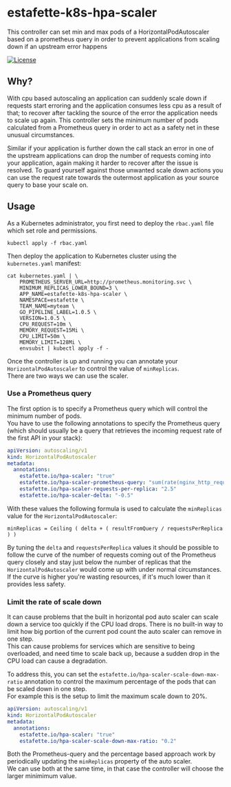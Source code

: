 # estafette-k8s-hpa-scaler
This controller can set min and max pods of a HorizontalPodAutoscaler based on a prometheus query in order to prevent applications from scaling down if an upstream error happens


[![License](https://img.shields.io/github/license/estafette/estafette-k8s-hpa-scaler.svg)](https://github.com/estafette/estafette-k8s-hpa-scaler/blob/master/LICENSE)

## Why?

With cpu based autoscaling an application can suddenly scale down if requests start erroring and the application consumes less cpu as a result of that; to recover after tackling the source of the error the application needs to scale up again. This controller sets the minimum number of pods calculated from a Prometheus query in order to act as a safety net in these unusual circumstances.

Similar if your application is further down the call stack an error in one of the upstream applications can drop the number of requests coming into your application, again making it harder to recover after the issue is resolved. To guard yourself against those unwanted scale down actions you can use the request rate towards the outermost application as your source query to base your scale on.

## Usage

As a Kubernetes administrator, you first need to deploy the `rbac.yaml` file which set role and permissions.

```
kubectl apply -f rbac.yaml
```

Then deploy the application to Kubernetes cluster using the `kubernetes.yaml` manifest:

```
cat kubernetes.yaml | \
    PROMETHEUS_SERVER_URL=http://prometheus.monitoring.svc \
    MINIMUM_REPLICAS_LOWER_BOUND=3 \
    APP_NAME=estafette-k8s-hpa-scaler \
    NAMESPACE=estafette \
    TEAM_NAME=myteam \
    GO_PIPELINE_LABEL=1.0.5 \
    VERSION=1.0.5 \
    CPU_REQUEST=10m \
    MEMORY_REQUEST=15Mi \
    CPU_LIMIT=50m \
    MEMORY_LIMIT=128Mi \
    envsubst | kubectl apply -f -
```

Once the controller is up and running you can annotate your `HorizontalPodAutoscaler` to control the value of `minReplicas`.  
There are two ways we can use the scaler.

### Use a Prometheus query

The first option is to specify a Prometheus query which will control the minimum number of pods.  
You have to use the following annotations to specify the Prometheus query (which should usually be a query that retrieves the incoming request rate of the first API in your stack):

```yaml
apiVersion: autoscaling/v1
kind: HorizontalPodAutoscaler
metadata:
  annotations:
    estafette.io/hpa-scaler: "true"
    estafette.io/hpa-scaler-prometheus-query: "sum(rate(nginx_http_requests_total{app='my-app'}[5m])) by (app)"
    estafette.io/hpa-scaler-requests-per-replica: "2.5"
    estafette.io/hpa-scaler-delta: "-0.5"
```

With these values the following formula is used to calculate the `minReplicas` value for the `HorizontalPodAutoscaler`:

```
minReplicas = Ceiling ( delta + ( resultFromQuery / requestsPerReplica ) )
```

By tuning the `delta` and `requestsPerReplica` values it should be possible to follow the curve of the number of requests coming out of the Prometheus query closely and stay just below the number of replicas that the `HorizontalPodAutoscaler` would come up with under normal circumstances. If the curve is higher you're wasting resources, if it's much lower than it provides less safety.

### Limit the rate of scale down

It can cause problems that the built in horizontal pod auto scaler can scale down a service too quickly if the CPU load drops. There is no built-in way to limit how big portion of the current pod count the auto scaler can remove in one step.  
This can cause problems for services which are sensitive to being overloaded, and need time to scale back up, because a sudden drop in the CPU load can cause a degradation.

To address this, you can set the `estafette.io/hpa-scaler-scale-down-max-ratio` annotation to control the maximum percentage of the pods that can be scaled down in one step.  
For example this is the setup to limit the maximum scale down to 20%.

```yaml
apiVersion: autoscaling/v1
kind: HorizontalPodAutoscaler
metadata:
  annotations:
    estafette.io/hpa-scaler: "true"
    estafette.io/hpa-scaler-scale-down-max-ratio: "0.2"
```

Both the Prometheus-query and the percentage based approach work by periodically updating the `minReplicas` property of the auto scaler.  
We can use both at the same time, in that case the controller will choose the larger minimimum value.
